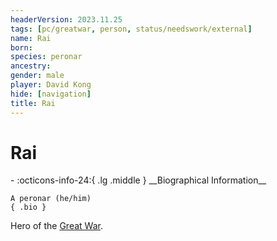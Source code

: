 ```yaml
---
headerVersion: 2023.11.25
tags: [pc/greatwar, person, status/needswork/external]
name: Rai
born:
species: peronar
ancestry:
gender: male
player: David Kong
hide: [navigation]
title: Rai
---
```

# Rai
<div class="grid cards ext-narrow-margin ext-one-column" markdown>
- :octicons-info-24:{ .lg .middle } __Biographical Information__

    A peronar (he/him)  
    { .bio }

</div>


Hero of the [Great War](<../../../events/1500s/great-war.md>). 

